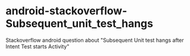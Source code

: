 android-stackoverflow-Subsequent_unit_test_hangs
================================================

Stackoverflow android question about "Subsequent Unit test hangs after Intent Test starts Activity"
